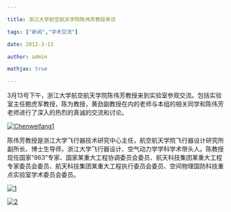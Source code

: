 ```yaml
---

title: 浙江大学航空航天学院陈伟芳教授来访

tags: ["新闻","学术交流"]

date: 2012-3-13

author: admin

mathjax: true

---
```


3月13号下午，浙江大学航空航天学院陈伟芳教授来到实验室参观交流。包括实验室主任鲍虎军教授，陈为教授，黄劲副教授在内的老师与本组的相关同学和陈伟芳老师进行了深入的热烈的真诚的交流和讨论。

[![Chenweifang1](http://www.cad.zju.edu.cn/home/vagblog/wp-content/uploads/2012/06/Chenweifang1.jpg)](http://www.cad.zju.edu.cn/home/vagblog/wp-content/uploads/2012/06/Chenweifang1.jpg)



陈伟芳教授是浙江大学飞行器技术研究中心主任，航空航天学院飞行器设计研究所副所长、博士生导师，浙江大学飞行器设计、空气动力学学科学术带头人。陈教授现任国家“863”专家、国家某重大工程协调委员会委员、航天科技集团某重大工程专家委员会委员、航天科技集团某重大工程执行委员会委员、空间物理国防科技重点实验室学术委员会委员。

[![1](http://www.cad.zju.edu.cn/home/vagblog/wp-content/uploads/2012/06/11.jpg)](http://www.cad.zju.edu.cn/home/vagblog/wp-content/uploads/2012/06/11.jpg)

[![2](http://www.cad.zju.edu.cn/home/vagblog/wp-content/uploads/2012/06/2.jpg)](http://www.cad.zju.edu.cn/home/vagblog/wp-content/uploads/2012/06/2.jpg)

